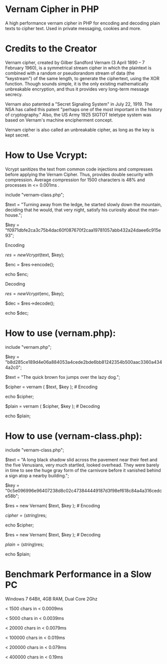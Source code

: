 # Vernam Cipher in PHP
A high performance vernam cipher in PHP for encoding and decoding plain texts to cipher text. Used in private messaging, cookies and more.

# Credits to the Creator
Vernam cipher, created by Gilber Sandford Vernam (3 April 1890 – 7 February 1960), is a symmetrical stream cipher in which the plaintext is combined with a random or pseudorandom stream of data (the "keystream") of the same length, to generate the ciphertext, using the XOR function. Though sounds simple, it is the only existing mathematically unbreakable encryption, and thus it provides very long-term message secrecy.

Vernam also patented a "Secret Signaling System" in July 22, 1919. The NSA has called this patent "perhaps one of the most important in the history of cryptography." Also, the US Army 1925 SIGTOT teletype system was based on Vernam's machine encipherment concept.

Vernam cipher is also called an unbreakable cipher, as long as the key is kept secret.

# How to Use Vcrypt:

Vcrypt sanitizes the text from common code injections and compresses before applying the Vernam Cipher. Thus, provides double security with compression. Average compression for 1500 characters is 48% and processes in <= 0.001ms .

include "vernam-class.php";

$text = "Turning away from the ledge, he started slowly down the mountain, deciding that he would, that very night, satisfy his curiosity about the man-house.";

$key = "f0971dbfe2ca3c75b4dac60f087670f2caa19781057abb432a24daee6c915e93";

Encoding

$res = new Vcrypt($text, $key);

$enc = $res->encode();

echo $enc;

Decoding

$res = new Vcrypt($enc, $key);

$dec = $res->decode();

echo $dec;

# How to use (vernam.php):

include "vernam.php";

$key = "b8d285ce189d4e06a884053a4cede2bde6bb81242354b500aac3360a4344a2c0";

$text = "The quick brown fox jumps over the lazy dog.";

$cipher = vernam ( $text, $key ); # Encoding

echo $cipher;

$plain = vernam ( $cipher, $key ); # Decoding

echo $plain;

# How to use (vernam-class.php):

include "vernam-class.php";

$text = "A long black shadow slid across the pavement near their feet and the five Venusians, very much startled, looked overhead. They were barely in time to see the huge gray form of the carnivore before it vanished behind a sign atop a nearby building.";

$key = "0c5e096996e96407238d8c02c473844449187d3f98ef618c84a4a316cedce58b";

$res = new Vernam( $text, $key ); # Encoding

$cipher = (string)$res;

echo $cipher;

$res = new Vernam( $text, $key ); # Decoding

$plain = (string)$res;

echo $plain;

# Benchmark Performance in a Slow PC

Windows 7 64Bit, 4GB RAM, Dual Core 2Ghz

< 1500 chars in < 0.0009ms

< 5000 chars in < 0.0039ms

< 20000 chars in < 0.0079ms

< 100000 chars in < 0.019ms

< 200000 chars in < 0.079ms

< 400000 chars in < 0.19ms
